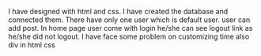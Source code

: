 I have designed with html and css.
I have created the database and connected them.
There have only one user which is default user. user can add post.
In home page user come with login he/she can see logout link as he/she did not logout.
I have face some problem on customizing time also div in html css